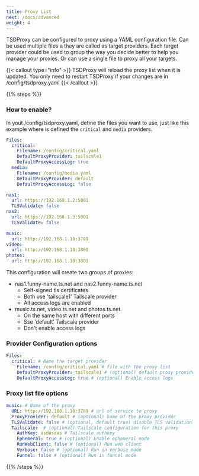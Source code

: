 ```yaml
---
title: Proxy List
next: /docs/advanced
weight: 4
---
```


TSDProxy can be configured to proxy using a YAML configuration file.
Can be used multiple files a they are called as target providers.
Each target provider could be used to group the way you decide better to help
you manage your proxies. Or can use a single file to proxy all your targets.

{{< callout type="info" >}}
TSDProxy will reload the proxy list when it is updated.
You only need to restart TSDProxy if your changes are in /config/tsdproxy.yaml
{{< /callout >}}

{{% steps %}}

### How to enable?

In yout /config/tsdproxy.yaml, define the files you want to use, just
like this example where is defined the `critical` and `media` providers.

```yaml  {filename="/config/tsdproxy.yaml"}
Files:
  critical:
    Filename: /config/critical.yaml
    DefaultProxyProvider: tailscale1
    DefaultProxyAccessLog: true
  media:
    Filename: /config/media.yaml
    DefaultProxyProvider: default
    DefaultProxyAccessLog: false
```

```yaml  {filename="/config/critical.yaml"}
nas1:
  url: https://192.168.1.2:5001
  TLSValidate: false
nas2:
  url: https://192.168.1.3:5001
  TLSValidate: false
```

```yaml  {filename="/config/media.yaml"}
music:
  url: http://192.168.1.10:3789
video:
  url: http://192.168.1.10:3800
photos:
  url: http://192.168.1.10:3801
```

This configuration will create two groups of proxies:

- nas1.funny-name.ts.net and nas2.funny-name.ts.net
  - Self-signed tls certificates
  - Both use 'tailscale1' Tailscale provider
  - All access logs are enabled
- music.ts.net, video.ts.net and photos.ts.net.
  - On the same host with different ports
  - Sse 'default' Tailscale provider
  - Don't enable access logs

### Provider Configuration options

```yaml  {filename="/config/tsdproxy.yaml"}
Files:
  critical: # Name the target provider
    Filename: /config/critical.yaml # file with the proxy list
    DefaultProxyProvider: tailscale1 # (optional) default proxy provider
    DefaultProxyAccessLog: true # (optional) Enable access logs
```

### Proxy list file options

```yaml  {filename="/config/filename.yaml"}
music: # Name of the proxy
  URL: http://192.168.1.10:3789 # url of service to proxy
  ProxyProvider: default # (optional) name of the proxy provider
  TLSValidate: false # (optional, default true) disable TLS validationTailscale
  Tailscale:  # (optional) Tailscale configuration for this proxy
    AuthKey: asdasdas # Tailscale authkey
    Ephemeral: true # (optional) Enable ephemeral mode
    RunWebClient: false # (optional) Run web client
    Verbose: false # (optional) Run in verbose mode
    Funnel: false # (optional) Run in funnel mode
```

{{% /steps %}}
